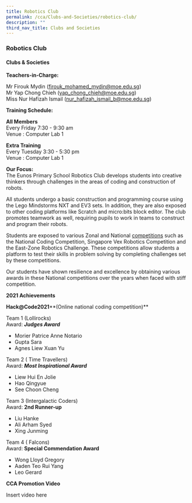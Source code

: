 ```yaml
---
title: Robotics Club
permalink: /cca/Clubs-and-Societies/robotics-club/
description: ""
third_nav_title: Clubs and Societies
---
```

### Robotics Club

#### Clubs & Societies

**Teachers-in-Charge:**

Mr Firouk Mydin ([firouk\_mohamed\_mydin@moe.edu.sg](mailto:firouk_mohamed_mydin@moe.edu.sg))  
Mr Yap Chong Chieh ([yap\_chong\_chieh@moe.edu.sg](mailto:yap_chong_chieh@moe.edu.sg))  
Miss Nur Hafizah Ismail ([nur\_hafizah\_ismail\_b@moe.edu.sg](mailto:nur_hafizah_ismail_b@moe.edu.sg))

**Training Schedule:**

**All Members**
<Br>Every Friday 7:30 - 9:30 am  
Venue : Computer Lab 1

**Extra Training** 
<Br>Every Tuesday 3:30 - 5:30 pm  
Venue : Computer Lab 1

**Our Focus:**
<br> The Eunos Primary School Robotics Club develops students into creative thinkers through challenges in the areas of coding and construction of robots.   
  
All students undergo a basic construction and programming course using the Lego Mindstorms NXT and EV3 sets. In addition, they are also exposed to other coding platforms like Scratch and micro:bits block editor. The club promotes teamwork as well, requiring pupils to work in teams to construct and program their robots.  
  
Students are exposed to various Zonal and National [competitions](https://staging.d1rxw6jlar8egk.amplifyapp.com/about-us/Achievements/CCA-achievements/) such as the National Coding Competition, Singapore Vex Robotics Competition and the East-Zone Robotics Challenge. These competitions allow students a platform to test their skills in problem solving by completing challenges set by these competitions.  
  
Our students have shown resilience and excellence by obtaining various awards in these National competitions over the years when faced with stiff competition.

**2021 Achievements**

**Hack@Code2021****(Online national coding competition)** 

Team 1 (Lollirocks)   
Award: **_Judges Award_**  

*   Morier Patrice Anne Notario
*   Gupta Sara
*   Agnes Liew Xuan Yu

Team 2 ( Time Travellers)  
Award: **_Most Inspirational Award_**  

*   Liew Hui En Jolie
*   Hao Qingyue
*   See Choon Cheng 

  

Team 3 (Intergalactic Coders)  
Award: **2nd Runner-up**  

*   Liu Hanke
*   Ali Arham Syed
*   Xing Junming

  

Team 4 ( Falcons)  
Award: **Special Commendation Award**  

*   Wong Lloyd Gregory
*   Aaden Teo Rui Yang
*   Leo Gerard

**CCA Promotion Video**

Insert video here